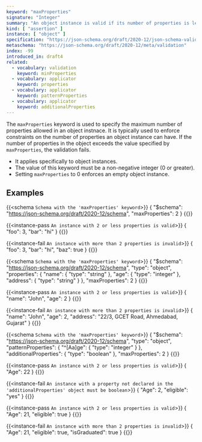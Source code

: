 ```yaml
---
keyword: "maxProperties"
signature: "Integer"
summary: "An object instance is valid if its number of properties is less than, or equal to, the value of this keyword."
kind: [ "assertion" ]
instance: [ "object" ]
specification: "https://json-schema.org/draft/2020-12/json-schema-validation.html#section-6.5.1"
metaschema: "https://json-schema.org/draft/2020-12/meta/validation"
index: -99
introduced_in: draft4
related:
  - vocabulary: validation
    keyword: minProperties
  - vocabulary: applicator
    keyword: properties
  - vocabulary: applicator
    keyword: patternProperties
  - vocabulary: applicator
    keyword: additionalProperties
---
```


The `maxProperties` keyword is used to specify the maximum number of properties allowed in an object instnace. It is typically used to enforce constraints on the number of properties an object instance can have. If the number of properties in the object exceeds the value specified by `maxProperties`, the validation fails.
* It applies specifically to object instances.
* The value of this keyword must be a non-negative integer (0 or greater).
* Setting `maxProperties` to 0 enforces an empty object instance.

## Examples

{{<schema `Schema with the 'maxProperties' keyword`>}}
{
  "$schema": "https://json-schema.org/draft/2020-12/schema",
  "maxProperties": 2
}
{{</schema>}}

{{<instance-pass `An instance with 2 or less properties is valid`>}}
{ "foo": 3, "bar": "hi" }
{{</instance-pass>}}

{{<instance-fail `An instance with more than 2 properties is invalid`>}}
{ "foo": 3, "bar": "hi", "baz": true }
{{</instance-fail>}}

{{<schema `Schema with the 'maxProperties' keyword`>}}
{
  "$schema": "https://json-schema.org/draft/2020-12/schema",
  "type": "object",
  "properties": {
    "name": { "type": "string" },
    "age": { "type": "integer" },
    "address": { "type": "string" }
  },
  "maxProperties": 2
}
{{</schema>}}

{{<instance-pass `An instance with 2 or less properties is valid`>}}
{ "name": "John", "age": 2 }
{{</instance-pass>}}

{{<instance-fail `An instance with more than 2 properties is invalid`>}}
{ "name": "John", "age": 2, "address": "22/3, GCET Road, Ahmedabad, Gujarat" }
{{</instance-fail>}}

{{<schema `Schema with the 'maxProperties' keyword`>}}
{
  "$schema": "https://json-schema.org/draft/2020-12/schema",
  "type": "object",
  "patternProperties": {
    "^[Aa]ge": { "type": "integer" }
  },
  "additionalProperties": { "type": "boolean" },
  "maxProperties": 2
}
{{</schema>}}

{{<instance-pass `An instance with 2 or less properties is valid`>}}
{ "Age": 22 }
{{</instance-pass>}}

{{<instance-fail `An instance with a property not declared in the 'additionalProperties' object must be boolean`>}}
{ "Age": 2, "eligible": "yes" }
{{</instance-fail>}}

{{<instance-pass `An instance with 2 or less properties is valid`>}}
{ "Age": 21, "eligible": true }
{{</instance-pass>}}

{{<instance-fail `An instance with more than 2 properties is invalid`>}}
{ "Age": 21, "eligible": true, "isGraduated": true }
{{</instance-fail>}}

